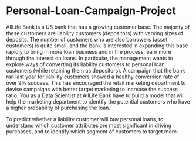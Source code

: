 # Personal-Loan-Campaign-Project

AllLife Bank is a US bank that has a growing customer base. The majority of these customers are liability customers (depositors) with varying sizes of deposits. The number of customers who are also borrowers (asset customers) is quite small, and the bank is interested in expanding this base rapidly to bring in more loan business and in the process, earn more through the interest on loans. In particular, the management wants to explore ways of converting its liability customers to personal loan customers (while retaining them as depositors). A campaign that the bank ran last year for liability customers showed a healthy conversion rate of over 9% success. This has encouraged the retail marketing department to devise campaigns with better target marketing to increase the success ratio. You as a Data Scientist at AllLife Bank have to build a model that will help the marketing department to identify the potential customers who have a higher probability of purchasing the loan.

To predict whether a liability customer will buy personal loans, to understand which customer attributes are most significant in driving purchases, and to identify which segment of customers to target more.
